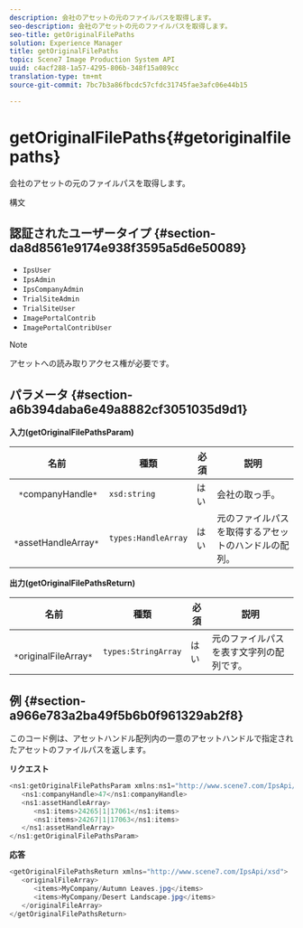 ```yaml
---
description: 会社のアセットの元のファイルパスを取得します。
seo-description: 会社のアセットの元のファイルパスを取得します。
seo-title: getOriginalFilePaths
solution: Experience Manager
title: getOriginalFilePaths
topic: Scene7 Image Production System API
uuid: c4acf288-1a57-4295-806b-348f15a089cc
translation-type: tm+mt
source-git-commit: 7bc7b3a86fbcdc57cfdc31745fae3afc06e44b15

---
```



# getOriginalFilePaths{#getoriginalfilepaths}

会社のアセットの元のファイルパスを取得します。

構文

## 認証されたユーザータイプ {#section-da8d8561e9174e938f3595a5d6e50089}

* `IpsUser`
* `IpsAdmin`
* `IpsCompanyAdmin`
* `TrialSiteAdmin`
* `TrialSiteUser`
* `ImagePortalContrib`
* `ImagePortalContribUser`

>[!NOTE]
>
>アセットへの読み取りアクセス権が必要です。

## パラメータ {#section-a6b394daba6e49a8882cf3051035d9d1}

**入力(getOriginalFilePathsParam)**

| 名前 | 種類 | 必須 | 説明 |
|---|---|---|---|
| ` *`companyHandle`*` | `xsd:string` | はい | 会社の取っ手。 |
| ` *`assetHandleArray`*` | `types:HandleArray` | はい | 元のファイルパスを取得するアセットのハンドルの配列。 |

**出力(getOriginalFilePathsReturn)**

| 名前 | 種類 | 必須 | 説明 |
|---|---|---|---|
| ` *`originalFileArray`*` | `types:StringArray` | はい | 元のファイルパスを表す文字列の配列です。 |

## 例 {#section-a966e783a2ba49f5b6b0f961329ab2f8}

このコード例は、アセットハンドル配列内の一意のアセットハンドルで指定されたアセットのファイルパスを返します。

**リクエスト**

```java
<ns1:getOriginalFilePathsParam xmlns:ns1="http://www.scene7.com/IpsApi/xsd">
   <ns1:companyHandle>47</ns1:companyHandle>
   <ns1:assetHandleArray>
      <ns1:items>24265|1|17061</ns1:items>
      <ns1:items>24267|1|17063</ns1:items>
   </ns1:assetHandleArray>
</ns1:getOriginalFilePathsParam>
```

**応答**

```java
<getOriginalFilePathsReturn xmlns="http://www.scene7.com/IpsApi/xsd">
   <originalFileArray>
      <items>MyCompany/Autumn Leaves.jpg</items>
      <items>MyCompany/Desert Landscape.jpg</items>
   </originalFileArray>
</getOriginalFilePathsReturn>
```

